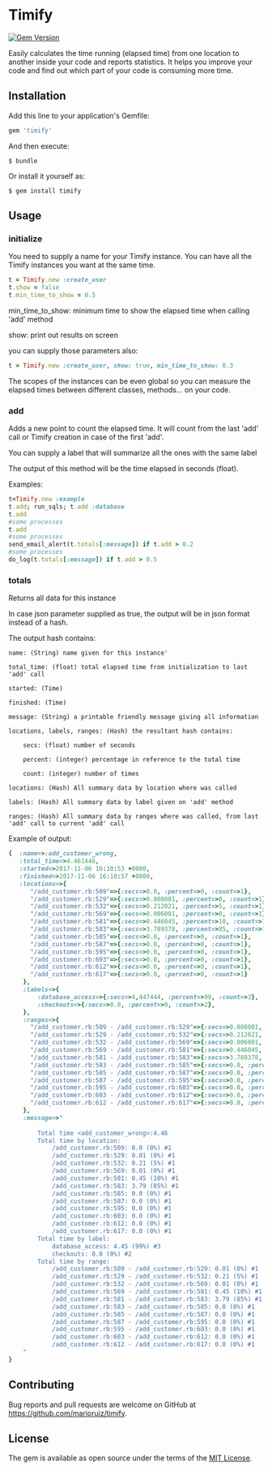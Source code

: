 # Timify

[![Gem Version](https://badge.fury.io/rb/timify.svg)](https://rubygems.org/gems/timify)

Easily calculates the time running (elapsed time) from one location to another inside your code and reports statistics. It helps you improve your code and find out which part of your code is consuming more time.

## Installation

Add this line to your application's Gemfile:

```ruby
gem 'timify'
```

And then execute:

    $ bundle

Or install it yourself as:

    $ gem install timify

## Usage

### initialize
You need to supply a name for your Timify instance. 
You can have all the Timify instances you want at the same time.
```ruby
t = Timify.new :create_user
t.show = false
t.min_time_to_show = 0.5
```
min_time_to_show: minimum time to show the elapsed time when calling 'add' method

show: print out results on screen

you can supply those parameters also:

```ruby
t = Timify.new :create_user, show: true, min_time_to_show: 0.3
```

The scopes of the instances can be even global so you can measure the elapsed times between different classes, methods... on your code.

### add

Adds a new point to count the elapsed time. It will count from the last 'add' call or Timify creation in case of the first 'add'.

You can supply a label that will summarize all the ones with the same label

The output of this method will be the time elapsed in seconds (float).

Examples:

```ruby
t=Timify.new :example
t.add; run_sqls; t.add :database
t.add
#some processes
t.add
#some processes
send_email_alert(t.totals[:message]) if t.add > 0.2
#some processes
do_log(t.totals[:message]) if t.add > 0.5
```

### totals

Returns all data for this instance

In case json parameter supplied as true, the output will be in json format instead of a hash.

The output hash contains:

    name: (String) name given for this instance'

    total_time: (float) total elapsed time from initialization to last 'add' call

    started: (Time)

    finished: (Time)

    message: (String) a printable friendly message giving all information

    locations, labels, ranges: (Hash) the resultant hash contains:

        secs: (float) number of seconds

        percent: (integer) percentage in reference to the total time

        count: (integer) number of times

    locations: (Hash) All summary data by location where was called

    labels: (Hash) All summary data by label given on 'add' method

    ranges: (Hash) All summary data by ranges where was called, from last 'add' call to current 'add' call


Example of output:
```ruby
{  :name=>:add_customer_wrong, 
   :total_time=>4.461446, 
   :started=>2017-11-06 16:10:53 +0000, 
   :finished=>2017-11-06 16:10:57 +0000, 
   :locations=>{
      "/add_customer.rb:509"=>{:secs=>0.0, :percent=>0, :count=>1}, 
	  "/add_customer.rb:529"=>{:secs=>0.008001, :percent=>0, :count=>1}, 
	  "/add_customer.rb:532"=>{:secs=>0.212021, :percent=>5, :count=>1}, 
	  "/add_customer.rb:569"=>{:secs=>0.006001, :percent=>0, :count=>1}, 
	  "/add_customer.rb:581"=>{:secs=>0.446045, :percent=>10, :count=>1}, 
	  "/add_customer.rb:583"=>{:secs=>3.789378, :percent=>85, :count=>1}, 
	  "/add_customer.rb:585"=>{:secs=>0.0, :percent=>0, :count=>1}, 
	  "/add_customer.rb:587"=>{:secs=>0.0, :percent=>0, :count=>1}, 
	  "/add_customer.rb:595"=>{:secs=>0.0, :percent=>0, :count=>1}, 
	  "/add_customer.rb:603"=>{:secs=>0.0, :percent=>0, :count=>1}, 
	  "/add_customer.rb:612"=>{:secs=>0.0, :percent=>0, :count=>1}, 
	  "/add_customer.rb:617"=>{:secs=>0.0, :percent=>0, :count=>1}
	}, 
	:labels=>{
		:database_access=>{:secs=>4,447444, :percent=>99, :count=>3},
		:checkouts=>{:secs=>0.0, :percent=>0, :count=>2},
	}, 
	:ranges=>{
	  "/add_customer.rb:509 - /add_customer.rb:529"=>{:secs=>0.008001, :percent=>0, :count=>1}, 
	  "/add_customer.rb:529 - /add_customer.rb:532"=>{:secs=>0.212021, :percent=>5, :count=>1}, 
	  "/add_customer.rb:532 - /add_customer.rb:569"=>{:secs=>0.006001, :percent=>0, :count=>1}, 
	  "/add_customer.rb:569 - /add_customer.rb:581"=>{:secs=>0.446045, :percent=>10, :count=>1}, 
	  "/add_customer.rb:581 - /add_customer.rb:583"=>{:secs=>3.789378, :percent=>85, :count=>1}, 
	  "/add_customer.rb:583 - /add_customer.rb:585"=>{:secs=>0.0, :percent=>0, :count=>1}, 
	  "/add_customer.rb:585 - /add_customer.rb:587"=>{:secs=>0.0, :percent=>0, :count=>1}, 
	  "/add_customer.rb:587 - /add_customer.rb:595"=>{:secs=>0.0, :percent=>0, :count=>1}, 
	  "/add_customer.rb:595 - /add_customer.rb:603"=>{:secs=>0.0, :percent=>0, :count=>1}, 
	  "/add_customer.rb:603 - /add_customer.rb:612"=>{:secs=>0.0, :percent=>0, :count=>1}, 
	  "/add_customer.rb:612 - /add_customer.rb:617"=>{:secs=>0.0, :percent=>0, :count=>1}
	}, 
	:message=>"
	
		Total time <add_customer_wrong>:4.46
		Total time by location:
			/add_customer.rb:509: 0.0 (0%) #1
			/add_customer.rb:529: 0.01 (0%) #1
			/add_customer.rb:532: 0.21 (5%) #1
			/add_customer.rb:569: 0.01 (0%) #1
			/add_customer.rb:581: 0.45 (10%) #1
			/add_customer.rb:583: 3.79 (85%) #1
			/add_customer.rb:585: 0.0 (0%) #1
			/add_customer.rb:587: 0.0 (0%) #1
			/add_customer.rb:595: 0.0 (0%) #1
			/add_customer.rb:603: 0.0 (0%) #1
			/add_customer.rb:612: 0.0 (0%) #1
			/add_customer.rb:617: 0.0 (0%) #1
		Total time by label:
			database_access: 4.45 (99%) #3
			checkouts: 0.0 (0%) #2
		Total time by range:
			/add_customer.rb:509 - /add_customer.rb:529: 0.01 (0%) #1
			/add_customer.rb:529 - /add_customer.rb:532: 0.21 (5%) #1
			/add_customer.rb:532 - /add_customer.rb:569: 0.01 (0%) #1
			/add_customer.rb:569 - /add_customer.rb:581: 0.45 (10%) #1
			/add_customer.rb:581 - /add_customer.rb:583: 3.79 (85%) #1
			/add_customer.rb:583 - /add_customer.rb:585: 0.0 (0%) #1
			/add_customer.rb:585 - /add_customer.rb:587: 0.0 (0%) #1
			/add_customer.rb:587 - /add_customer.rb:595: 0.0 (0%) #1
			/add_customer.rb:595 - /add_customer.rb:603: 0.0 (0%) #1
			/add_customer.rb:603 - /add_customer.rb:612: 0.0 (0%) #1
			/add_customer.rb:612 - /add_customer.rb:617: 0.0 (0%) #1
	"
}
```


## Contributing

Bug reports and pull requests are welcome on GitHub at https://github.com/marioruiz/timify.


## License

The gem is available as open source under the terms of the [MIT License](http://opensource.org/licenses/MIT).

